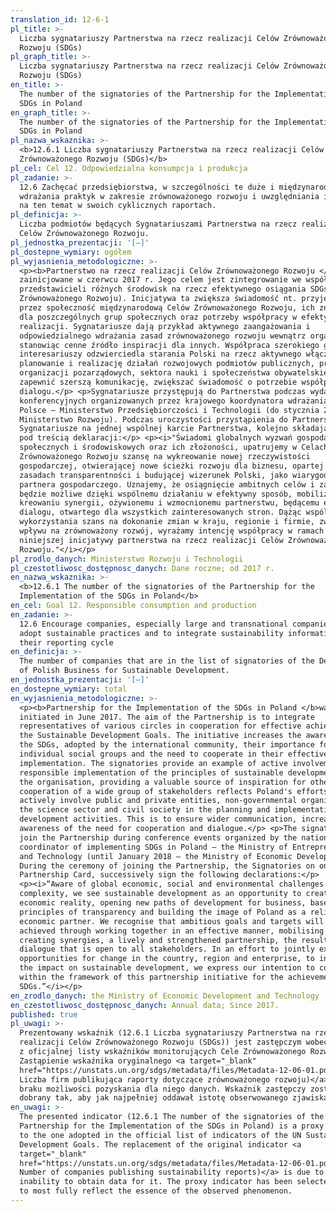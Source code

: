 ```yaml
---
translation_id: 12-6-1
pl_title: >-
  Liczba sygnatariuszy Partnerstwa na rzecz realizacji Celów Zrównoważonego
  Rozwoju (SDGs)
pl_graph_title: >-
  Liczba sygnatariuszy Partnerstwa na rzecz realizacji Celów Zrównoważonego
  Rozwoju (SDGs)
en_title: >-
  The number of the signatories of the Partnership for the Implementation of the
  SDGs in Poland
en_graph_title: >-
  The number of the signatories of the Partnership for the Implementation of the
  SDGs in Poland
pl_nazwa_wskaznika: >-
  <b>12.6.1 Liczba sygnatariuszy Partnerstwa na rzecz realizacji Celów
  Zrównoważonego Rozwoju (SDGs)</b>
pl_cel: Cel 12. Odpowiedzialna konsumpcja i produkcja
pl_zadanie: >-
  12.6 Zachęcać przedsiębiorstwa, w szczególności te duże i międzynarodowe, do
  wdrażania praktyk w zakresie zrównoważonego rozwoju i uwzględniania informacji
  na ten temat w swoich cyklicznych raportach.
pl_definicja: >-
  Liczba podmiotów będących Sygnatariuszami Partnerstwa na rzecz realizacji
  Celów Zrównoważonego Rozwoju.
pl_jednostka_prezentacji: '[–]'
pl_dostepne_wymiary: ogółem
pl_wyjasnienia_metodologiczne: >-
  <p><b>Partnerstwo na rzecz realizacji Celów Zrównoważonego Rozwoju </b>zostało
  zainicjowane w czerwcu 2017 r. Jego celem jest zintegrowanie we współpracy
  przedstawicieli różnych środowisk na rzecz efektywnego osiągania SDGs (Celów
  Zrównoważonego Rozwoju). Inicjatywa ta zwiększa świadomość nt. przyjętych
  przez społeczność międzynarodową Celów Zrównoważonego Rozwoju, ich znaczenia
  dla poszczególnych grup społecznych oraz potrzeby współpracy w efektywnej ich
  realizacji. Sygnatariusze dają przykład aktywnego zaangażowania i
  odpowiedzialnego wdrażania zasad zrównoważonego rozwoju wewnątrz organizacji,
  stanowiąc cenne źródło inspiracji dla innych. Współpraca szerokiego grona
  interesariuszy odzwierciedla starania Polski na rzecz aktywnego włączania w
  planowanie i realizację działań rozwojowych podmiotów publicznych, prywatnych,
  organizacji pozarządowych, sektora nauki i społeczeństwa obywatelskiego. Ma to
  zapewnić szerszą komunikację, zwiększać świadomość o potrzebie współpracy i
  dialogu.</p> <p>Sygnatariusze przystępują do Partnerstwa podczas wydarzeń
  konferencyjnych organizowanych przez krajowego koordynatora wdrażania SDGs w
  Polsce – Ministerstwo Przedsiębiorczości i Technologii (do stycznia 2018 r.
  Ministerstwo Rozwoju). Podczas uroczystości przystąpienia do Partnerstwa,
  Sygnatariusze na jednej wspólnej karcie Partnerstwa, kolejno składają podpisy
  pod treścią deklaracji:</p> <p><i>"Świadomi globalnych wyzwań gospodarczych,
  społecznych i środowiskowych oraz ich złożoności, upatrujemy w Celach
  Zrównoważonego Rozwoju szansę na wykreowanie nowej rzeczywistości
  gospodarczej, otwierającej nowe ścieżki rozwoju dla biznesu, opartej na
  zasadach transparentności i budującej wizerunek Polski, jako wiarygodnego
  partnera gospodarczego. Uznajemy, że osiągnięcie ambitnych celów i zadań
  będzie możliwe dzięki wspólnemu działaniu w efektywny sposób, mobilizacji sił,
  kreowaniu synergii, ożywionemu i wzmocnionemu partnerstwu, będącemu efektem
  dialogu, otwartego dla wszystkich zainteresowanych stron. Dążąc wspólnie do
  wykorzystania szans na dokonanie zmian w kraju, regionie i firmie, zwiększania
  wpływu na zrównoważony rozwój, wyrażamy intencję współpracy w ramach
  niniejszej inicjatywy partnerstwa na rzecz realizacji Celów Zrównoważonego
  Rozwoju."</i></p>
pl_zrodlo_danych: Ministerstwo Rozwoju i Technologii
pl_czestotliwosc_dostępnosc_danych: Dane roczne; od 2017 r.
en_nazwa_wskaznika: >-
  <b>12.6.1 The number of the signatories of the Partnership for the
  Implementation of the SDGs in Poland</b>
en_cel: Goal 12. Responsible consumption and production
en_zadanie: >-
  12.6 Encourage companies, especially large and transnational companies, to
  adopt sustainable practices and to integrate sustainability information into
  their reporting cycle
en_definicja: >-
  The number of companies that are in the list of signatories of the Declaration
  of Polish Business for Sustainable Development.
en_jednostka_prezentacji: '[–]'
en_dostepne_wymiary: total
en_wyjasnienia_metodologiczne: >-
  <p><b>Partnership for the Implementation of the SDGs in Poland </b>was
  initiated in June 2017. The aim of the Partnership is to integrate
  representatives of various circles in cooperation for effective achievement of
  the Sustainable Development Goals. The initiative increases the awareness of
  the SDGs, adopted by the international community, their importance for
  individual social groups and the need to cooperate in their effective
  implementation. The signatories provide an example of active involvement and
  responsible implementation of the principles of sustainable development within
  the organisation, providing a valuable source of inspiration for others. The
  cooperation of a wide group of stakeholders reflects Poland's efforts to
  actively involve public and private entities, non-governmental organizations,
  the science sector and civil society in the planning and implementation of
  development activities. This is to ensure wider communication, increase
  awareness of the need for cooperation and dialogue.</p> <p>The signatories
  join the Partnership during conference events organized by the national
  coordinator of implementing SDGs in Poland – the Ministry of Entrepreneurship
  and Technology (until January 2018 – the Ministry of Economic Development).
  During the ceremony of joining the Partnership, the Signatories on one common
  Partnership Card, successively sign the following declarations:</p>
  <p><i>“Aware of global economic, social and environmental challenges and their
  complexity, we see sustainable development as an opportunity to create a new
  economic reality, opening new paths of development for business, based on the
  principles of transparency and building the image of Poland as a reliable
  economic partner. We recognise that ambitious goals and targets will be
  achieved through working together in an effective manner, mobilising forces,
  creating synergies, a lively and strengthened partnership, the result of
  dialogue that is open to all stakeholders. In an effort to jointly exploit
  opportunities for change in the country, region and enterprise, to increase
  the impact on sustainable development, we express our intention to cooperate
  within the framework of this partnership initiative for the achievement of the
  SDGs.”</i></p>
en_zrodlo_danych: the Ministry of Economic Development and Technology
en_czestotliwosc_dostępnosc_danych: Annual data; Since 2017.
published: true
pl_uwagi: >-
  Prezentowany wskaźnik (12.6.1 Liczba sygnatariuszy Partnerstwa na rzecz
  realizacji Celów Zrównoważonego Rozwoju (SDGs)) jest zastępczym wobec miernika
  z oficjalnej listy wskaźników monitorujących Cele Zrównoważonego Rozwoju ONZ.
  Zastąpienie wskaźnika oryginalnego <a target="_blank"
  href="https://unstats.un.org/sdgs/metadata/files/Metadata-12-06-01.pdf">(12.6.1
  Liczba firm publikująca raporty dotyczące zrównoważonego rozwoju)</a> wynika z
  braku możliwości pozyskania dla niego danych. Wskaźnik zastępczy został
  dobrany tak, aby jak najpełniej oddawał istotę obserwowanego zjawiska.
en_uwagi: >-
  The presented indicator (12.6.1 The number of the signatories of the
  Partnership for the Implementation of the SDGs in Poland) is a proxy indicator
  to the one adopted in the official list of indicators of the UN Sustainable
  Development Goals. The replacement of the original indicator <a
  target="_blank"
  href="https://unstats.un.org/sdgs/metadata/files/Metadata-12-06-01.pdf">(12.6.1
  Number of companies publishing sustainability reports)</a> is due to the
  inability to obtain data for it. The proxy indicator has been selected so as
  to most fully reflect the essence of the observed phenomenon.
---
```

